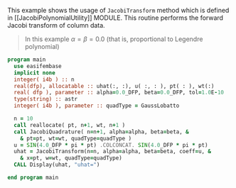 This example shows the usage of `JacobiTransform` method which is defined in [[JacobiPolynomialUtility]] MODULE. This routine performs the forward Jacobi transform of column data.

> In this example $\alpha=\beta=0.0$ (that is, proportional to Legendre polynomial)

```fortran
program main
  use easifembase
  implicit none
  integer( i4b ) :: n
  real(dfp), allocatable :: uhat(:, :), u( :, : ), pt( : ), wt(:)
  real( dfp ), parameter :: alpha=0.0_DFP, beta=0.0_DFP, tol=1.0E-10
  type(string) :: astr
  integer( i4b ), parameter :: quadType = GaussLobatto
```

```fortran
  n = 10
  call reallocate( pt, n+1, wt, n+1 )
  call JacobiQuadrature( n=n+1, alpha=alpha, beta=beta, &
    & pt=pt, wt=wt, quadType=quadType )
  u = SIN(4.0_DFP * pi * pt) .COLCONCAT. SIN(4.0_DFP * pi * pt)
  uhat = JacobiTransform(n=n, alpha=alpha, beta=beta, coeff=u, &
    & x=pt, w=wt, quadType=quadType)
  CALL Display(uhat, "uhat=")
```

```fortran
end program main
```
